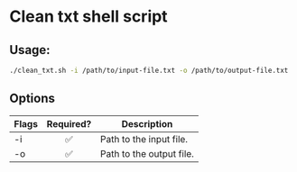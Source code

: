# Clean txt shell script

## Usage:

```bash
./clean_txt.sh -i /path/to/input-file.txt -o /path/to/output-file.txt
```

## Options

| Flags | Required? | Description              |
| ----- | :-------: | ------------------------ |
| -i    |    ✅     | Path to the input file.  |
| -o    |    ✅     | Path to the output file. |

